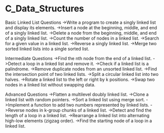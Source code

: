 # C_Data_Structures

Basic Linked List Questions
->Write a program to create a singly linked list and display its elements.
->Insert a node at the beginning, middle, and end of a singly linked list.
->Delete a node from the beginning, middle, and end of a singly linked list.
->Count the number of nodes in a linked list.
->Search for a given value in a linked list.
->Reverse a singly linked list.
->Merge two sorted linked lists into a single sorted list.

Intermediate Questions
->Find the nth node from the end of a linked list.
->Detect a loop in a linked list and remove it.
->Check if a linked list is a palindrome.
->Remove duplicate nodes from an unsorted linked list.
->Find the intersection point of two linked lists.
->Split a circular linked list into two halves.
->Rotate a linked list to the left or right by k positions.
->Swap two nodes in a linked list without swapping data.

Advanced Questions
->Flatten a multilevel doubly linked list.
->Clone a linked list with random pointers.
->Sort a linked list using merge sort.
->Implement a function to add two numbers represented by linked lists.
->Reverse nodes in k-group chunks of a linked list.
->Detect and find the length of a loop in a linked list.
->Rearrange a linked list into alternating high-low elements (zigzag order).
->Find the starting node of a loop in a linked list.

